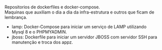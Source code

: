 Repositorios de dockerfiles e docker-compose.<br>
Maquinas que auxiliam o dia a dia da infra-estrutura e outros que ficam de lembrança.


- lamp: Docker-Compose para iniciar um serviço de LAMP utilizando Mysql 8 e o PHPMYADMIN.
- jboss: Dockerfile para iniciar um servidor JBOSS com servidor SSH para manutenção e troca dos appz.

